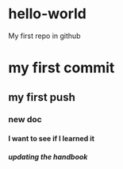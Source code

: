 # hello-world
My first repo in github
<h1>my first commit</h1>	
<h2>my first push</h2>
<h3>new doc</h3>
<h4>I want to see if I learned it</h4>
<h5> updating the handbook</h5>